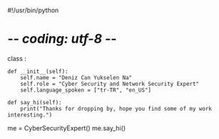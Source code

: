 #!/usr/bin/python
# -*- coding: utf-8 -*-


class :

    def __init__(self):
        self.name = "Deniz Can Yukselen Na"
        self.role = "Cyber Security and Network Security Expert"
        self.language_spoken = ["tr-TR", "en_US"]

    def say_hi(self):
        print("Thanks for dropping by, hope you find some of my work interesting.")


me = CyberSecurityExpert()
me.say_hi()
